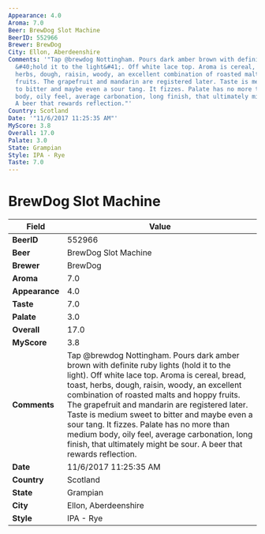 ```yaml
---
Appearance: 4.0
Aroma: 7.0
Beer: BrewDog Slot Machine
BeerID: 552966
Brewer: BrewDog
City: Ellon, Aberdeenshire
Comments: '"Tap @brewdog Nottingham. Pours dark amber brown with definite ruby lights
  &#40;hold it to the light&#41;. Off white lace top. Aroma is cereal, bread, toast,
  herbs, dough, raisin, woody, an excellent combination of roasted malts and hoppy
  fruits. The grapefruit and mandarin are registered later. Taste is medium sweet
  to bitter and maybe even a sour tang. It fizzes. Palate has no more than medium
  body, oily feel, average carbonation, long finish, that ultimately might be sour.
  A beer that rewards reflection."'
Country: Scotland
Date: '"11/6/2017 11:25:35 AM"'
MyScore: 3.8
Overall: 17.0
Palate: 3.0
State: Grampian
Style: IPA - Rye
Taste: 7.0
---
```


# BrewDog Slot Machine

| Field         | Value |
|---------------|-------|
| **BeerID** | 552966 |
| **Beer** | BrewDog Slot Machine |
| **Brewer** | BrewDog |
| **Aroma** | 7.0 |
| **Appearance** | 4.0 |
| **Taste** | 7.0 |
| **Palate** | 3.0 |
| **Overall** | 17.0 |
| **MyScore** | 3.8 |
| **Comments** | Tap @brewdog Nottingham. Pours dark amber brown with definite ruby lights &#40;hold it to the light&#41;. Off white lace top. Aroma is cereal, bread, toast, herbs, dough, raisin, woody, an excellent combination of roasted malts and hoppy fruits. The grapefruit and mandarin are registered later. Taste is medium sweet to bitter and maybe even a sour tang. It fizzes. Palate has no more than medium body, oily feel, average carbonation, long finish, that ultimately might be sour. A beer that rewards reflection. |
| **Date** | 11/6/2017 11:25:35 AM |
| **Country** | Scotland |
| **State** | Grampian |
| **City** | Ellon, Aberdeenshire |
| **Style** | IPA - Rye |
